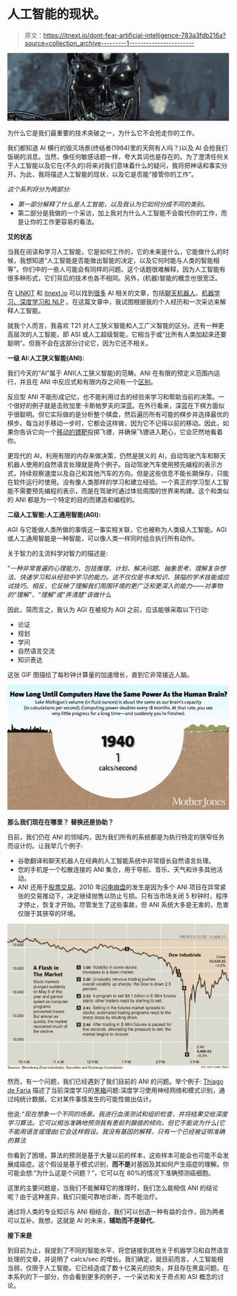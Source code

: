 # 人工智能的现状。

> 原文：<https://itnext.io/dont-fear-artificial-intelligence-783a3fdb216a?source=collection_archive---------1----------------------->

![](img/88e71ca7e451d4456621c392273cb420.png)

为什么它是我们最重要的技术突破之一，为什么它不会抢走你的工作。

我们都知道 AI 横行的毁灭场景(终结者(1984)里的天网有人吗？)以及 AI 会抢我们饭碗的消息。当然，像任何敏感话题一样，夸大其词也是存在的。为了澄清任何关于人工智能以及它在(不久的)将来对我们意味着什么的疑问，我将把神话和事实分开。为此，我将描述人工智能的现状，以及它是否能“接管你的工作”。

*这个系列将分为两部分:*

*   *第一部分解释了什么是人工智能，以及我认为它如何分成不同的类别。*
*   第二部分是我做的一个采访，加上我对为什么人工智能不会取代你的工作，而是让你的工作更容易的看法。

**艾的状态**

当我在阅读和学习人工智能，它是如何工作的，它的未来是什么，它能做什么的时候，我想知道“人工智能是否能做出智能的决定，以及它何时能与人类的智能相等”。你们中的一些人可能会有同样的问题。这个话题很难解释，因为人工智能有很多种形式，它们背后的技术也各不相同。另外，(机器)智能的概念也很宽泛。

在 [LINKIT](https://www.linkit.nl/) 和 [itnext.io](https://itnext.io/) 可以找到[很多](/search?q=artificial%20intelligence) AI 相关的文章，包括[聊天机器人](/search?q=chatbot)、[机器学习、深度学习和 NLP](/search?q=machine%20learning) 。在这篇文章中，我试图根据我的个人经历和一次采访来解释人工智能。

就我个人而言，我喜欢 T21 对人工狭义智能和人工广义智能的区分。还有一种更高层次的人工智能，即 ASI 或人工超级智能，它相当于或“比所有人类加起来还要聪明”。但我不会在这部分讨论它，因为它还不相关。

**一级 AI:人工狭义智能(ANI):**

我们今天的“AI”属于 ANI(人工狭义智能)的范畴。ANI 在有限的预定义范围内运行，并且在 ANI 中反应式和有限内存之间有一个[区别](http://theconversation.com/understanding-the-four-types-of-ai-from-reactive-robots-to-self-aware-beings-67616)。

反应型 ANI 不能形成记忆，也不能利用过去的经验来学习和帮助当前的决策。一个很好的例子就是击败加里·卡斯帕罗夫的深蓝。在外行看来，深蓝在下棋方面似乎很聪明。但它实际做的是分析整个棋盘，然后遍历所有可能的棋步并选择最优的棋步。每当对手移动一步时，它都会这样做，因为它不记得以前的移动。因此，如果你告诉它向一个[移动的镖靶](https://www.youtube.com/watch?v=MHTizZ_XcUM)投掷飞镖，并确保飞镖进入靶心，它会茫然地看着你。

更现代的 AI，利用有限的内存来做决策，仍然是狭义的 AI，自动驾驶汽车和聊天机器人使用的自然语言处理就是两个例子。自动驾驶汽车使用预先编程的表示方式，持续观察速度以及自己和其他汽车的方向。但是这些信息不能长期保存，只能在软件运行时使用。没有像人类那样的学习和建立经验。一个真正的学习型人工智能不需要预先编程的表示，而是在驾驶时通过体验周围的世界来构建。这个和类似的 ANI 都是为一个特定的目的而建造和编程的。

**二级人工智能:人工通用智能(AGI):**

AGI 与它能做人类所做的事情这一事实相关联，它也被称为人类级人工智能。AGI 或人工通用智能是一种智能，可以像人类一样同时组合执行所有动作。

关于智力的主流科学对智力的描述是:

"*一种非常普遍的心理能力，包括推理、计划、解决问题、抽象思考、理解复杂想法、快速学习和从经验中学习的能力。这不仅仅是书本知识、狭隘的学术技能或应试技巧。相反，它反映了理解我们周围环境的更广泛和更深入的能力——对事物的“理解”、“理解”或“弄清楚”该做什么*

因此，简而言之，我认为 AGI 在被视为 AGI 之前，应该能够采取以下行动:

*   论证
*   规划
*   学问
*   自然语言交流
*   知识表达

这张 GIF 图描绘了每秒钟计算量的加速增长，直到它非常接近人脑。

![](img/6058b4905b685605dfad66d97e521e47.png)

**那么我们现在在哪里？** **替换还是协助？**

目前，我们仍在 ANI 的领域内，因为我们所有的系统都是为执行特定的狭窄任务而设计的。让我举几个例子:

*   谷歌翻译和聊天机器人在经典的人工智能系统中非常擅长自然语言处理。
*   您的手机是一个松散连接的 ANI 集合，用于导航、音乐、天气和许多其他活动。
*   ANI 还用于[股票交易](https://www.techemergence.com/artificial-intelligence-in-stock-trading-future-trends-and-applications/)。2010 年[闪电崩盘](http://www.motherjones.com/media/2013/05/robots-artificial-intelligence-jobs-automation)的发生是因为多个 ANI 项目在异常紧张的交易推动下，决定继续抛售以防止亏损。只有当市场关闭 5 秒钟时，程序才停止，恢复才开始。尽管发生了这些事故，但 ANI 系统大多是无害的，危害仅限于其狭窄的环境。

![](img/6a1908d0ded1c8338aac6136fc1d655a.png)

然而，有一个问题，我们已经遇到了我们目前的 ANI 的问题。举个例子: [Thiago de Faria](https://medium.com/@thiagodefaria) 描述了当前深度学习的[黑箱](/deep-learning-ai-the-blackbox-5ed48c3b12b4)问题:深度学习使用神经网络和模式识别，通过纯统计数据，它对某件事情发生的可能性做出估计。

他说:*“现在想象一个不同的场景。我进行血液测试和组织检查，并将结果交给深度学习算法。它可以相当准确地预测我有患前列腺癌的倾向，但它不能说为什么(它不能用语言或理由)它会这样假设。我没有基因的解释，只有一个已经被证明准确的算法*

你看到了困境，算法的预测是基于大量以前的样本，这些样本可能会也可能不会发展成癌症。这个假设是基于模式识别，**而不是**对基因及其如何产生癌症的理解。你可能会想:“为什么这是个问题？”，它可以在 80%的情况下准确预测癌细胞。

这里的主要问题是，当我们不能解释它的推理时，我们怎么能相信 ANI 的结论呢？由于这种差异，我们只能可靠地诊断，而不能治疗。

通过将人类的专业知识与 ANI 相结合，我们可以创造一种有益的合作，因为两者可以互补。我想，这就是 AI 的未来，**辅助而不是替代**。

**接下来是**

到目前为止，我提到了不同的智能水平，将您链接到其他关于机器学习和自然语言处理的文章，并说明了 calcs/sec 的增长。我们确定，就目前而言，人工智能相当弱，仅限于人工智能。它已经造成了数十亿美元的损失，并且存在黑盒问题。在本系列的下一部分，你会看到更多的例子，一个采访和关于奇点和 ASI 概念的讨论。